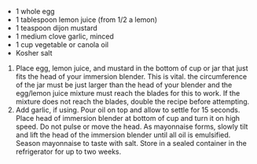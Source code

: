 * 1 whole egg
* 1 tablespoon lemon juice (from 1/2 a lemon)
* 1 teaspoon dijon mustard
* 1 medium clove garlic, minced
* 1 cup vegetable or canola oil
* Kosher salt

1. Place egg, lemon juice, and mustard in the bottom of cup or jar that just fits the head of your immersion blender. This is vital. the circumference of the jar must be just larger than the head of your blender and the egg/lemon juice mixture must reach the blades for this to work. If the mixture does not reach the blades, double the recipe before attempting.
1. Add garlic, if using. Pour oil on top and allow to settle for 15 seconds. Place head of immersion blender at bottom of cup and turn it on high speed. Do not pulse or move the head. As mayonnaise forms, slowly tilt and lift the head of the immersion blender until all oil is emulsified. Season mayonnaise to taste with salt. Store in a sealed container in the refrigerator for up to two weeks.

